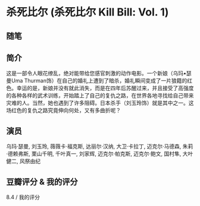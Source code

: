 # 杀死比尔 (杀死比尔 Kill Bill: Vol. 1)

## 随笔

## 简介

这是一部令人眼花缭乱，绝对能带给您感官刺激的动作电影。一个新娘（乌玛•瑟曼Uma Thurman饰）在自己的婚礼上遭到了暗杀，婚礼瞬间变成了一片狼籍的红色。幸运的是，新娘并没有就此消失，而是在四年后苏醒过来，并且接受了高强度的各种各样的武术训练，开始踏上了自己的复仇之路，在世界各地寻找给自己带来灾难的人。当然，她也遇到了许多阻碍。日本杀手（刘玉玲饰）就是其中之一。这场红色的复仇之路究竟伸向何处，又有多曲折呢？

## 演员

乌玛·瑟曼, 刘玉玲, 薇薇卡·福克斯, 达丽尔·汉纳, 大卫·卡拉丁, 迈克尔·马德森, 朱莉·德赖弗斯, 栗山千明, 千叶真一, 刘家辉, 迈克尔·帕克斯, 迈克尔·鲍文, 国村隼, 大叶健二, 风祭由纪

## 豆瓣评分 & 我的评分

8.4 / 我的评分
